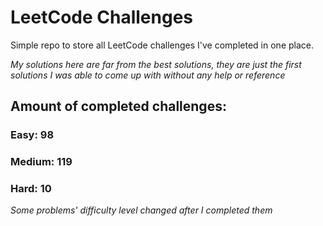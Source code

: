 
# LeetCode Challenges

Simple repo to store all LeetCode challenges I've completed in one place.

<i>My solutions here are far from the best solutions, they are just the first solutions I was able to come up with without any help or reference</i>

## Amount of completed challenges:

### Easy: 98

### Medium: 119

### Hard: 10

<i>Some problems' difficulty level changed after I completed them</i>
